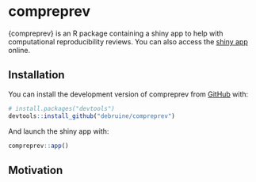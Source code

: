 
<!-- README.md is generated from README.Rmd. Please edit that file -->

# compreprev

<!-- badges: start -->
<!-- badges: end -->

{compreprev} is an R package containing a shiny app to help with
computational reproducibility reviews. You can also access the [shiny
app](https://rstudio-connect.psy.gla.ac.uk/compreprev) online.

## Installation

You can install the development version of compreprev from
[GitHub](https://github.com/) with:

``` r
# install.packages("devtools")
devtools::install_github("debruine/compreprev")
```

And launch the shiny app with:

``` r
compreprev::app()
```

## Motivation
